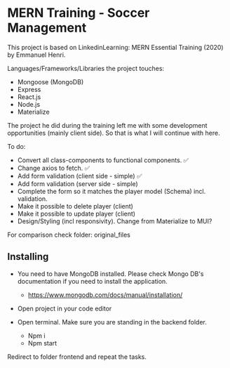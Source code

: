 # MERN Training - Soccer Management

This project is based on LinkedinLearning: MERN Essential Training (2020) by Emmanuel Henri.

Languages/Frameworks/Libraries the project touches:

* Mongoose (MongoDB)
* Express
* React.js
* Node.js
* Materialize

The project he did during the training left me with some development opportunities (mainly client side). So that is what I will continue with here.

To do:

* Convert all class-components to functional components. ✅
* Change axios to fetch. ✅
* Add form validation (client side - simple) ✅
* Add form validation (server side - simple) 
* Complete the form so it matches the player model (Schema) incl. validation.
* Make it possible to delete player (client)
* Make it possible to update player (client)
* Design/Styling (incl responsivity). Change from Materialize to MUI?


For comparison check folder: original_files


## Installing

* You need to have MongoDB installed. Please check Mongo DB's documentation if you need to install the application.
    - https://www.mongodb.com/docs/manual/installation/

* Open project in your code editor

* Open terminal. Make sure you are standing in the backend folder.
    -	Npm i
    -	Npm start

Redirect to folder frontend and repeat the tasks. 


